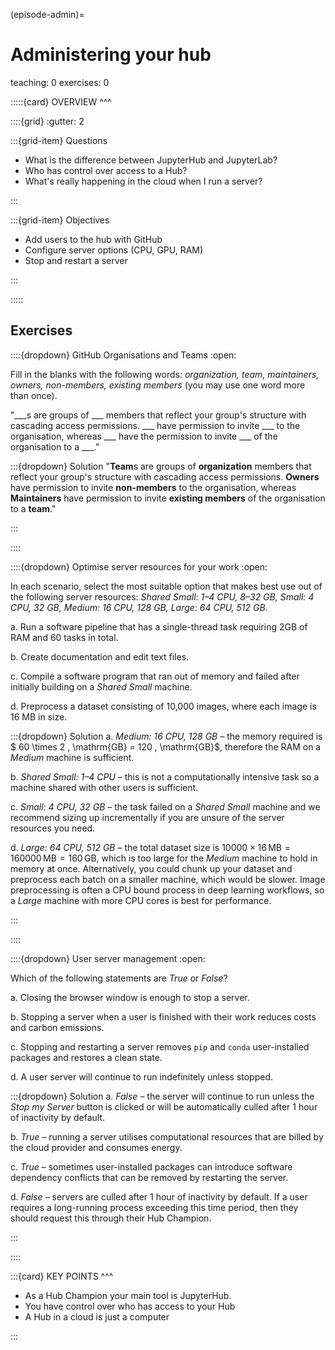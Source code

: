 (episode-admin)=
# Administering your hub

teaching: 0
exercises: 0

:::::{card} 
OVERVIEW
^^^

::::{grid}
:gutter: 2

:::{grid-item}
Questions

- What is the difference between JupyterHub and JupyterLab?
- Who has control over access to a Hub?
- What's really happening in the cloud when I run a server?

:::

:::{grid-item}
Objectives

- Add users to the hub with GitHub
- Configure server options (CPU, GPU, RAM)
- Stop and restart a server

:::

:::::

## Exercises

::::{dropdown} GitHub Organisations and Teams
:open:

Fill in the blanks with the following words: *organization, team, maintainers, owners, non-members, existing members* (you may use one word more than once).

"___s are groups of ___ members that reflect your group's structure with cascading access permissions. ___ have permission to invite ___ to the organisation, whereas ___ have the permission to invite ___ of the organisation to a ___."

:::{dropdown} Solution
"**Team**s are groups of **organization** members that reflect your group's structure with cascading access permissions. **Owners** have permission to invite **non-members** to the organisation, whereas **Maintainers** have permission to invite **existing members** of the organisation to a **team**."

:::

::::

::::{dropdown} Optimise server resources for your work
:open:

In each scenario, select the most suitable option that makes best use out of the following server resources: *Shared Small: 1–4 CPU, 8–32 GB, Small: 4 CPU, 32 GB, Medium: 16 CPU, 128 GB, Large: 64 CPU, 512 GB*.

a. Run a software pipeline that has a single-thread task requiring 2GB of RAM and 60 tasks in total.

b. Create documentation and edit text files.

c. Compile a software program that ran out of memory and failed after initially building on a *Shared Small* machine.

d. Preprocess a dataset consisting of 10,000 images, where each image is 16 MB in size.

:::{dropdown} Solution
a. *Medium: 16 CPU, 128 GB* – the memory required is $ 60 \times 2 \, \mathrm{GB} = 120 \, \mathrm{GB}$, therefore the RAM on a *Medium* machine is sufficient.

b. *Shared Small: 1–4 CPU* – this is not a computationally intensive task so a machine shared with other users is sufficient.

c. *Small: 4 CPU, 32 GB* – the task failed on a *Shared Small* machine and we recommend sizing up incrementally if you are unsure of the server resources you need.

d. *Large: 64 CPU, 512 GB* – the total dataset size is $10000 \times 16 \, \mathrm{MB} = 160 000 \, \mathrm{MB} = 160 \, \mathrm{GB}$, which is too large for the *Medium* machine to hold in memory at once. Alternatively, you could chunk up your dataset and preprocess each batch on a smaller machine, which would be slower. Image preprocessing is often a CPU bound process in deep learning workflows, so a *Large* machine with more CPU cores is best for performance.

:::

::::

::::{dropdown} User server management
:open:

Which of the following statements are *True* or *False*?

a. Closing the browser window is enough to stop a server.

b. Stopping a server when a user is finished with their work reduces costs and carbon emissions.

c. Stopping and restarting a server removes `pip` and `conda` user-installed packages and restores a clean state. 

d. A user server will continue to run indefinitely unless stopped.

:::{dropdown} Solution
a. *False* – the server will continue to run unless the *Stop my Server* button is clicked or will be automatically culled after 1 hour of inactivity by default.  

b. *True* – running a server utilises computational resources that are billed by the cloud provider and consumes energy.  

c. *True* – sometimes user-installed packages can introduce software dependency conflicts that can be removed by restarting the server.  

d. *False* – servers are culled after 1 hour of inactivity by default. If a user requires a long-running process exceeding this time period, then they should request this through their Hub Champion.

:::

::::

:::{card} 
KEY POINTS
^^^
- As a Hub Champion your main tool is JupyterHub.
- You have control over who has access to your Hub 
- A Hub in a cloud is just a computer

:::
